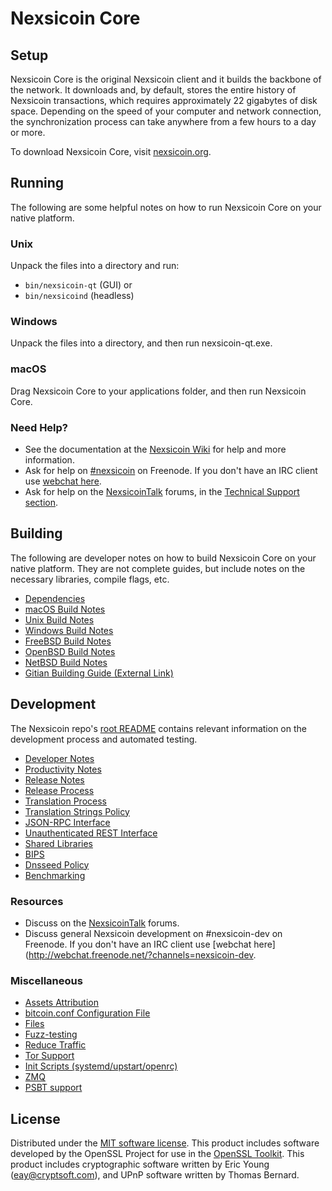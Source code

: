 Nexsicoin Core
=============

Setup
---------------------
Nexsicoin Core is the original Nexsicoin client and it builds the backbone of the network. It downloads and, by default, stores the entire history of Nexsicoin transactions, which requires approximately 22 gigabytes of disk space. Depending on the speed of your computer and network connection, the synchronization process can take anywhere from a few hours to a day or more.

To download Nexsicoin Core, visit [nexsicoin.org](https://nexsicoin.org/).

Running
---------------------
The following are some helpful notes on how to run Nexsicoin Core on your native platform.

### Unix

Unpack the files into a directory and run:

- `bin/nexsicoin-qt` (GUI) or
- `bin/nexsicoind` (headless)

### Windows

Unpack the files into a directory, and then run nexsicoin-qt.exe.

### macOS

Drag Nexsicoin Core to your applications folder, and then run Nexsicoin Core.

### Need Help?

* See the documentation at the [Nexsicoin Wiki](https://nexsicoin.info/)
for help and more information.
* Ask for help on [#nexsicoin](http://webchat.freenode.net?channels=nexsicoin) on Freenode. If you don't have an IRC client use [webchat here](http://webchat.freenode.net?channels=nexsicoin).
* Ask for help on the [NexsicoinTalk](https://nexsicointalk.io/) forums, in the [Technical Support section](https://nexsicointalk.io/c/technical-support).

Building
---------------------
The following are developer notes on how to build Nexsicoin Core on your native platform. They are not complete guides, but include notes on the necessary libraries, compile flags, etc.

- [Dependencies](dependencies.md)
- [macOS Build Notes](build-osx.md)
- [Unix Build Notes](build-unix.md)
- [Windows Build Notes](build-windows.md)
- [FreeBSD Build Notes](build-freebsd.md)
- [OpenBSD Build Notes](build-openbsd.md)
- [NetBSD Build Notes](build-netbsd.md)
- [Gitian Building Guide (External Link)](https://github.com/bitcoin-core/docs/blob/master/gitian-building.md)

Development
---------------------
The Nexsicoin repo's [root README](/README.md) contains relevant information on the development process and automated testing.

- [Developer Notes](developer-notes.md)
- [Productivity Notes](productivity.md)
- [Release Notes](release-notes.md)
- [Release Process](release-process.md)
- [Translation Process](translation_process.md)
- [Translation Strings Policy](translation_strings_policy.md)
- [JSON-RPC Interface](JSON-RPC-interface.md)
- [Unauthenticated REST Interface](REST-interface.md)
- [Shared Libraries](shared-libraries.md)
- [BIPS](bips.md)
- [Dnsseed Policy](dnsseed-policy.md)
- [Benchmarking](benchmarking.md)

### Resources
* Discuss on the [NexsicoinTalk](https://nexsicointalk.io/) forums.
* Discuss general Nexsicoin development on #nexsicoin-dev on Freenode. If you don't have an IRC client use [webchat here](http://webchat.freenode.net/?channels=nexsicoin-dev.

### Miscellaneous
- [Assets Attribution](assets-attribution.md)
- [bitcoin.conf Configuration File](bitcoin-conf.md)
- [Files](files.md)
- [Fuzz-testing](fuzzing.md)
- [Reduce Traffic](reduce-traffic.md)
- [Tor Support](tor.md)
- [Init Scripts (systemd/upstart/openrc)](init.md)
- [ZMQ](zmq.md)
- [PSBT support](psbt.md)

License
---------------------
Distributed under the [MIT software license](/COPYING).
This product includes software developed by the OpenSSL Project for use in the [OpenSSL Toolkit](https://www.openssl.org/). This product includes
cryptographic software written by Eric Young ([eay@cryptsoft.com](mailto:eay@cryptsoft.com)), and UPnP software written by Thomas Bernard.

